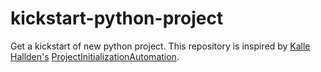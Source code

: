 # kickstart-python-project
Get a kickstart of new python project. This repository is inspired by [Kalle Hallden's](https://github.com/KalleHallden) [ProjectInitializationAutomation](https://github.com/KalleHallden/ProjectInitializationAutomation).
